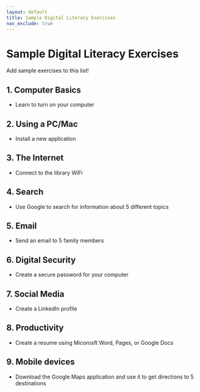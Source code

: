 ```yaml
---
layout: default
title: Sample Digital Literacy Exercises
nav_exclude: true
---
```

# Sample Digital Literacy Exercises

Add sample exercises to this list!

## 1. Computer Basics

* Learn to turn on your computer

## 2. Using a PC/Mac

* Install a new application

## 3. The Internet

* Connect to the library WiFi

## 4. Search

* Use Google to search for information about 5 different topics

## 5. Email

* Send an email to 5 family members

## 6. Digital Security

* Create a secure password for your computer

## 7. Social Media

* Create a LinkedIn profile

## 8. Productivity

* Create a resume using Micorosft Word, Pages, or Google Docs

## 9. Mobile devices

* Download the Google Maps application and use it to get directions to 5 destinations


